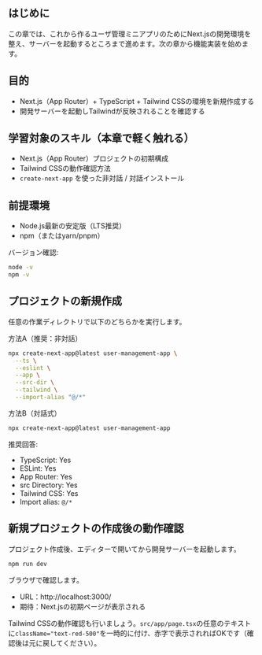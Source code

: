 ## はじめに

この章では、これから作るユーザ管理ミニアプリのためにNext.jsの開発環境を整え、サーバーを起動するところまで進めます。次の章から機能実装を始めます。

## 目的

- Next.js（App Router）+ TypeScript + Tailwind CSSの環境を新規作成する
- 開発サーバーを起動しTailwindが反映されることを確認する

## 学習対象のスキル（本章で軽く触れる）

- Next.js（App Router）プロジェクトの初期構成
- Tailwind CSSの動作確認方法
- `create-next-app` を使った非対話 / 対話インストール

## 前提環境

- Node.js最新の安定版（LTS推奨）
- npm（またはyarn/pnpm）

バージョン確認:

```bash
node -v
npm -v
```

## プロジェクトの新規作成

任意の作業ディレクトリで以下のどちらかを実行します。

方法A（推奨：非対話）

```bash
npx create-next-app@latest user-management-app \
  --ts \
  --eslint \
  --app \
  --src-dir \
  --tailwind \
  --import-alias "@/*"
```

方法B（対話式）

```bash
npx create-next-app@latest user-management-app
```

推奨回答:

- TypeScript: Yes
- ESLint: Yes
- App Router: Yes
- src Directory: Yes
- Tailwind CSS: Yes
- Import alias: `@/*`

## 新規プロジェクトの作成後の動作確認
プロジェクト作成後、エディターで開いてから開発サーバーを起動します。

```bash
npm run dev
```

ブラウザで確認します。

- URL：http://localhost:3000/
- 期待：Next.jsの初期ページが表示される

Tailwind CSSの動作確認も行いましょう。`src/app/page.tsx`の任意のテキストに`className="text-red-500"`を一時的に付け、赤字で表示されればOKです（確認後は元に戻してください）。
